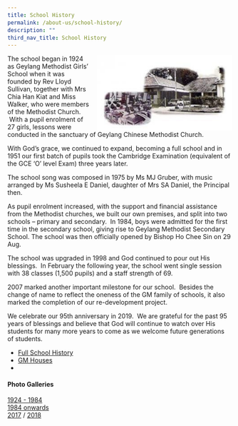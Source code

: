 ```yaml
---
title: School History
permalink: /about-us/school-history/
description: ""
third_nav_title: School History
---
```

<img src="/images/history-300x165.jpg" style="width:303px;height:170px;margin-left:15px;" align = "right">

The school began in 1924 as Geylang Methodist Girls’ School when it was founded by Rev Lloyd Sullivan, together with Mrs Chia Han Kiat and Miss Walker, who were members of the Methodist Church.  With a pupil enrolment of 27 girls, lessons were conducted in the sanctuary of Geylang Chinese Methodist Church.

With God’s grace, we continued to expand, becoming a full school and in 1951 our first batch of pupils took the Cambridge Examination (equivalent of the GCE ‘O’ level Exam) three years later.

The school song was composed in 1975 by Ms MJ Gruber, with music arranged by Ms Susheela E Daniel, daughter of Mrs SA Daniel, the Principal then.

As pupil enrolment increased, with the support and financial assistance from the Methodist churches, we built our own premises, and split into two schools – primary and secondary.  In 1984, boys were admitted for the first time in the secondary school, giving rise to Geylang Methodist Secondary School. The school was then officially opened by Bishop Ho Chee Sin on 29 Aug.

The school was upgraded in 1998 and God continued to pour out His blessings.  In February the following year, the school went single session with 38 classes (1,500 pupils) and a staff strength of 69.

2007 marked another important milestone for our school.  Besides the change of name to reflect the oneness of the GM family of schools, it also marked the completion of our re-development project.

We celebrate our 95th anniversary in 2019.  We are grateful for the past 95 years of blessings and believe that God will continue to watch over His students for many more years to come as we welcome future generations of students.


* [Full School History](https://geylangmethodistsec.moe.edu.sg/about-us/school-history/Full-School-History/)
* [GM Houses](https://geylangmethodistsec.moe.edu.sg/GM-Houses/)
* 


#### Photo Galleries

<a href="https://staging.dnskg7mp0u9ot.amplifyapp.com/photo-galleries-1924-1983/">1924 - 1984</a>
<br>
<a href="https://staging.dnskg7mp0u9ot.amplifyapp.com/photo-galleries-1984-onward/">1984 onwards</a>
<br>
<a href="https://staging.dnskg7mp0u9ot.amplifyapp.com/about-us/Photo-Gallery/photo-gallery-2017/">2017</a> / <a href="https://staging.dnskg7mp0u9ot.amplifyapp.com/about-us/Photo-Gallery/photo-gallery-2018/">2018</a>